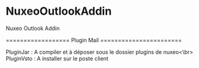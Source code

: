 NuxeoOutlookAddin
=================

Nuxeo Outlook Addin

================== Plugin Mail =======================

PluginJar : A compiler et à déposer sous le dossier plugins de nuxeo<\br>
PluginVsto : A installer sur le poste client